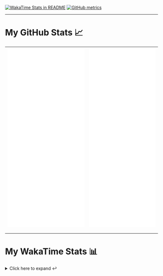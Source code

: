 [![WakaTime Stats in README](https://github.com/LOsioChico/LOsioChico/actions/workflows/waka.yml/badge.svg)](https://github.com/LOsioChico/LOsioChico/actions/workflows/waka.yml) [![GitHub metrics](https://github.com/LOsioChico/LOsioChico/actions/workflows/metrics.yml/badge.svg)](https://github.com/LOsioChico/LOsioChico/actions/workflows/metrics.yml)

---

# My GitHub Stats 📈

| ![](./assets/metrics.svg) | ![](./assets/metrics2.svg) |
| ------------------------- | -------------------------- |

---

# My WakaTime Stats 📊

<details>
<summary>Click here to expand ↩️</summary>
<br>

<!--START_SECTION:waka-->
![Code Time](http://img.shields.io/badge/Code%20Time-1%2C820%20hrs%2022%20mins-blue)

![Lines of code](https://img.shields.io/badge/From%20Hello%20World%20I%27ve%20Written-350.8%20thousand%20lines%20of%20code-blue)

**🐱 My GitHub Data** 

> 📦 579.6 kB Used in GitHub's Storage 
 > 
> 🏆 1,449 Contributions in the Year 2024
 > 
> 🚫 Not Opted to Hire
 > 
> 📜 22 Public Repositories 
 > 
> 🔑 29 Private Repositories 
 > 
**I'm a Night 🦉** 

```text
🌞 Morning                576 commits         ███░░░░░░░░░░░░░░░░░░░░░░   13.93 % 
🌆 Daytime                1245 commits        ████████░░░░░░░░░░░░░░░░░   30.11 % 
🌃 Evening                1432 commits        █████████░░░░░░░░░░░░░░░░   34.63 % 
🌙 Night                  882 commits         █████░░░░░░░░░░░░░░░░░░░░   21.33 % 
```
📅 **I'm Most Productive on Thursday** 

```text
Monday                   568 commits         ███░░░░░░░░░░░░░░░░░░░░░░   13.74 % 
Tuesday                  638 commits         ████░░░░░░░░░░░░░░░░░░░░░   15.43 % 
Wednesday                461 commits         ███░░░░░░░░░░░░░░░░░░░░░░   11.15 % 
Thursday                 731 commits         ████░░░░░░░░░░░░░░░░░░░░░   17.68 % 
Friday                   642 commits         ████░░░░░░░░░░░░░░░░░░░░░   15.53 % 
Saturday                 724 commits         ████░░░░░░░░░░░░░░░░░░░░░   17.51 % 
Sunday                   371 commits         ██░░░░░░░░░░░░░░░░░░░░░░░   08.97 % 
```


📊 **This Week I Spent My Time On** 

```text
💬 Programming Languages: 
TypeScript               21 hrs 10 mins      ████████████████████░░░░░   81.93 % 
Scala                    1 hr 55 mins        ██░░░░░░░░░░░░░░░░░░░░░░░   07.47 % 
JSON                     45 mins             █░░░░░░░░░░░░░░░░░░░░░░░░   02.91 % 
PureScript               32 mins             █░░░░░░░░░░░░░░░░░░░░░░░░   02.11 % 
HTML                     24 mins             ░░░░░░░░░░░░░░░░░░░░░░░░░   01.58 % 
```

**I Mostly Code in TypeScript** 

```text
TypeScript               30 repos            ██████████████░░░░░░░░░░░   54.55 % 
Scala                    6 repos             ███░░░░░░░░░░░░░░░░░░░░░░   10.91 % 
Python                   3 repos             █░░░░░░░░░░░░░░░░░░░░░░░░   05.45 % 
Java                     2 repos             █░░░░░░░░░░░░░░░░░░░░░░░░   03.64 % 
Astro                    2 repos             █░░░░░░░░░░░░░░░░░░░░░░░░   03.64 % 
```




 Last Updated on 17/10/2024 01:01:24 UTC
<!--END_SECTION:waka-->

## </details>

